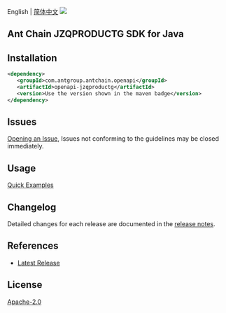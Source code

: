 English | [简体中文](README-CN.md)
![](https://aliyunsdk-pages.alicdn.com/icons/AlibabaCloud.svg)

## Ant Chain JZQPRODUCTG SDK for Java

## Installation

```xml
<dependency>
   <groupId>com.antgroup.antchain.openapi</groupId>
   <artifactId>openapi-jzqproductg</artifactId>
   <version>Use the version shown in the maven badge</version>
</dependency>
```

## Issues
[Opening an Issue](https://github.com/alipay/antchain-openapi-prod-sdk/issues/new), Issues not conforming to the guidelines may be closed immediately.

## Usage
[Quick Examples](https://github.com/alipay/antchain-openapi-prod-sdk/blob/master/docs/0-Examples-EN.md#quick-examples)

## Changelog
Detailed changes for each release are documented in the [release notes](./ChangeLog.txt).

## References
* [Latest Release](https://github.com/alipay/antchain-openapi-prod-sdk/)

## License
[Apache-2.0](http://www.apache.org/licenses/LICENSE-2.0)
